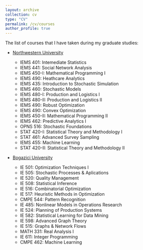 ```yaml
---
layout: archive
collection: cv
type: "CV"
permalink: /cv/courses
author_profile: true
---
```


The list of courses that I have taken during my graduate studies:

* [Northwestern University](https://www.mccormick.northwestern.edu/industrial/)

    + IEMS 401: Intemediate Statistics
    + IEMS 441: Social Network Analysis
    + IEMS 450-I: Mathematical Programming I
    + IEMS 490: Heathcare Analytics
    + IEMS 435: Introduction to Stochastic Simulation
    + IEMS 460: Stochastic Models
    + IEMS 480-I: Production and Logistics I
    + IEMS 480-II: Production and Logistics II
    + IEMS 490: Robust Optimization
    + IEMS 490: Convex Optimization
    + IEMS 450-II: Mathematical Programming II
    + IEMS 462: Predictive Analytics I
    + OPNS 516: Stochastic Foundations
    + STAT 420-I: Statistical Theory and Methodology I
    + STAT 461: Advanced Survey Sampling
    + IEMS 455: Machine Learning
    + STAT 420-II: Statistical Theory and Methodology II

* [Bogazici University](http://www.ie.boun.edu.tr)

    + IE 501: Optimization Techniques I
    + IE 505: Stochastic Processes & Aplications
    + IE 520: Quality Management
    + IE 508: Statistical Inference
    + IE 516: Combinatorial Optimization
    + IE 517: Heuristic Methods in Optimization
    + CMPE 544: Pattern Recognition
    + IE 485: Nonlinear Models in Operations Research
    + IE 524: Planning of Production Systems
    + IE 582: Statistical Learning for Data Mining
    + IE 598: Advanced Graph Theory
    + IE 515: Graphs & Network Flows
    + MATH 331: Real Analysis I
    + IE 611: Integer Programming
    + CMPE 462: Machine Learning
